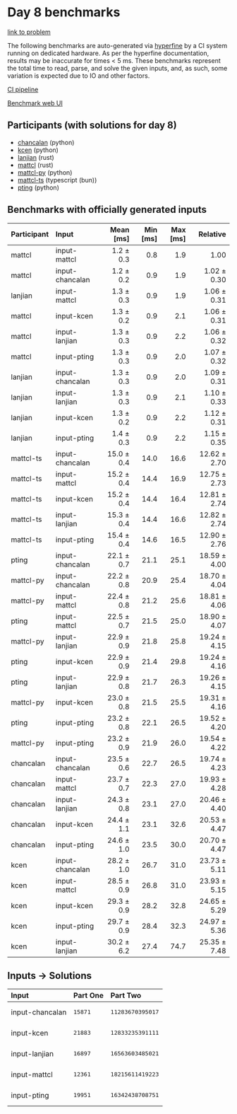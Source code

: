 # Day 8 benchmarks

[link to problem](https://adventofcode.com/2023/day/8)

The following benchmarks are auto-generated via
[hyperfine](https://github.com/sharkdp/hyperfine) by a CI system running on
dedicated hardware. As per the hyperfine documentation, results may be
inaccurate for times < 5 ms. These benchmarks represent the total time to read,
parse, and solve the given inputs, and, as such, some variation is expected due
to IO and other factors.

[CI pipeline](http://ci.papercode.net:8080/teams/main/pipelines/aoc2023)

[Benchmark web UI](https://aoc.ancalagon.black)


## Participants (with solutions for day 8)

- [chancalan](https://github.com/chancalan/aoc2023) (python)
- [kcen](https://github.com/kcen/aoc2023) (python)
- [lanjian](https://github.com/lanjian/aoc-2023) (rust)
- [mattcl](https://github.com/mattcl/aoc2023) (rust)
- [mattcl-py](https://github.com/mattcl/aoc2023-py) (python)
- [mattcl-ts](https://github.com/mattcl/aoc2023-js) (typescript (bun))
- [pting](https://github.com/pting/aoc2023) (python)


## Benchmarks with officially generated inputs

| Participant | Input | Mean [ms] | Min [ms] | Max [ms] | Relative |
|:---|:---|---:|---:|---:|---:|
| mattcl | input-mattcl | 1.2 ± 0.3 | 0.8 | 1.9 | 1.00 |
| mattcl | input-chancalan | 1.2 ± 0.2 | 0.9 | 1.9 | 1.02 ± 0.30 |
| lanjian | input-mattcl | 1.3 ± 0.3 | 0.9 | 1.9 | 1.06 ± 0.31 |
| mattcl | input-kcen | 1.3 ± 0.2 | 0.9 | 2.1 | 1.06 ± 0.31 |
| mattcl | input-lanjian | 1.3 ± 0.3 | 0.9 | 2.2 | 1.06 ± 0.32 |
| mattcl | input-pting | 1.3 ± 0.3 | 0.9 | 2.0 | 1.07 ± 0.32 |
| lanjian | input-chancalan | 1.3 ± 0.3 | 0.9 | 2.0 | 1.09 ± 0.31 |
| lanjian | input-lanjian | 1.3 ± 0.3 | 0.9 | 2.1 | 1.10 ± 0.33 |
| lanjian | input-kcen | 1.3 ± 0.2 | 0.9 | 2.2 | 1.12 ± 0.31 |
| lanjian | input-pting | 1.4 ± 0.3 | 0.9 | 2.2 | 1.15 ± 0.35 |
| mattcl-ts | input-chancalan | 15.0 ± 0.4 | 14.0 | 16.6 | 12.62 ± 2.70 |
| mattcl-ts | input-mattcl | 15.2 ± 0.4 | 14.4 | 16.9 | 12.75 ± 2.73 |
| mattcl-ts | input-kcen | 15.2 ± 0.4 | 14.4 | 16.4 | 12.81 ± 2.74 |
| mattcl-ts | input-lanjian | 15.3 ± 0.4 | 14.4 | 16.6 | 12.82 ± 2.74 |
| mattcl-ts | input-pting | 15.4 ± 0.4 | 14.6 | 16.5 | 12.90 ± 2.76 |
| pting | input-chancalan | 22.1 ± 0.7 | 21.1 | 25.1 | 18.59 ± 4.00 |
| mattcl-py | input-chancalan | 22.2 ± 0.8 | 20.9 | 25.4 | 18.70 ± 4.04 |
| mattcl-py | input-mattcl | 22.4 ± 0.8 | 21.2 | 25.6 | 18.81 ± 4.06 |
| pting | input-mattcl | 22.5 ± 0.7 | 21.5 | 25.0 | 18.90 ± 4.07 |
| mattcl-py | input-lanjian | 22.9 ± 0.9 | 21.8 | 25.8 | 19.24 ± 4.15 |
| pting | input-kcen | 22.9 ± 0.9 | 21.4 | 29.8 | 19.24 ± 4.16 |
| pting | input-lanjian | 22.9 ± 0.8 | 21.7 | 26.3 | 19.26 ± 4.15 |
| mattcl-py | input-kcen | 23.0 ± 0.8 | 21.5 | 25.5 | 19.31 ± 4.16 |
| pting | input-pting | 23.2 ± 0.8 | 22.1 | 26.5 | 19.52 ± 4.20 |
| mattcl-py | input-pting | 23.2 ± 0.9 | 21.9 | 26.0 | 19.54 ± 4.22 |
| chancalan | input-chancalan | 23.5 ± 0.6 | 22.7 | 26.5 | 19.74 ± 4.23 |
| chancalan | input-mattcl | 23.7 ± 0.7 | 22.3 | 27.0 | 19.93 ± 4.28 |
| chancalan | input-lanjian | 24.3 ± 0.8 | 23.1 | 27.0 | 20.46 ± 4.40 |
| chancalan | input-kcen | 24.4 ± 1.1 | 23.1 | 32.6 | 20.53 ± 4.47 |
| chancalan | input-pting | 24.6 ± 1.0 | 23.5 | 30.0 | 20.70 ± 4.47 |
| kcen | input-chancalan | 28.2 ± 1.0 | 26.7 | 31.0 | 23.73 ± 5.11 |
| kcen | input-mattcl | 28.5 ± 0.9 | 26.8 | 31.0 | 23.93 ± 5.15 |
| kcen | input-kcen | 29.3 ± 0.9 | 28.2 | 32.8 | 24.65 ± 5.29 |
| kcen | input-pting | 29.7 ± 0.9 | 28.4 | 32.3 | 24.97 ± 5.36 |
| kcen | input-lanjian | 30.2 ± 6.2 | 27.4 | 74.7 | 25.35 ± 7.48 |


## Inputs -> Solutions

| Input | Part One | Part Two |
|:---|:---|:---|
|input-chancalan|<pre>15871</pre>|<pre>11283670395017</pre>|
|input-kcen|<pre>21883</pre>|<pre>12833235391111</pre>|
|input-lanjian|<pre>16897</pre>|<pre>16563603485021</pre>|
|input-mattcl|<pre>12361</pre>|<pre>18215611419223</pre>|
|input-pting|<pre>19951</pre>|<pre>16342438708751</pre>|
